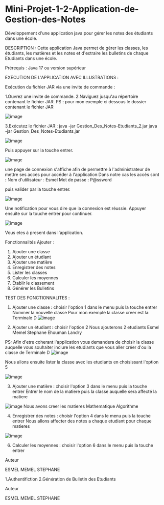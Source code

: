 # Mini-Projet-1-2-Application-de-Gestion-des-Notes
Développement d'une application java pour gérer les notes des étudiants dans une école.

DESCRIPTION : 
Cette application Java permet de gérer les classes, les étudiants, les matières et les notes et d'extraire les bulletins de chaque Etudiants dans une école.

Prérequis : 
Java 17 ou version supérieur

EXECUTION DE L'APPLICATION AVEC ILLUSTRATIONS : 

Exécution du fichier JAR via une invite de commande :

1.Ouvrez une invite de commande. 
2.Naviguez jusqu'au répertoire contenant le fichier JAR. 
PS : pour mon exemple ci dessous le dossier contenant le fichier JAR 

![image](https://github.com/user-attachments/assets/389e3cd6-b49c-469b-8134-b7986067b9ed)


3.Exécutez le fichier JAR : java -jar Gestion_Des_Notes-Etudiants_2.jar
java -jar Gestion_Des_Notes-Etudiants.jar

![image](https://github.com/user-attachments/assets/2e2b3dce-7e88-4bb7-bf3a-db17ea95ccc7)

Puis appuyer sur la touche entrer.

![image](https://github.com/user-attachments/assets/a7810674-55f6-4b73-82a2-cc72fa150da9)

une page de connexion s'affiche afin de permettre à l'administrateur de mettre ses accès pour accéder à l'application
Dans notre cas les accès sont : 
Nom d'utilisateur : Esmel
Mot de passe : P@ssword

puis valider par la touche entrer.

![image](https://github.com/user-attachments/assets/fb303b4b-4023-4a6f-bba0-cc9e4e5e05aa)

Une notification pour vous dire que la connexion est réussie.
Appuyer ensuite sur la touche entrer pour continuer.

![image](https://github.com/user-attachments/assets/f5cfd0f0-c7e9-435f-b41c-047288ba9c5d)

Vous etes à present dans l'application.


Fonctionnalités Ajouter :
1. Ajouter une classe
2. Ajouter un étudiant
3. Ajouter une matière
4. Enregistrer des notes
5. Lister les classes
6. Calculer les moyennes
7. Établir le classement
8. Générer les Bulletins

TEST DES FONCTIONNALITES : 

1. Ajouter une classe : choisir l'option 1 dans le menu puis la touche entrer
Nommer la nouvelle classe
Pour mon exemple la classe creer est la Terminale D
![image](https://github.com/user-attachments/assets/22845be6-8dce-4100-912f-97789be2a435)

2. Ajouter un étudiant : choisir l'option 2
Nous ajouterons 2 etudiants
Esmel Memel Stephane
Ehouman Landry

PS: Afin d'etre coherant l'application vous demandera de choisir la classe auquelle vous souhaiter inclure les etudiants que vous aller créer d'ou la classe de Terminale D
![image](https://github.com/user-attachments/assets/36fc1814-0110-4eba-9b5f-877007348596)

Nous allons ensuite lister la classe avec les etudiants en choisissant l'option 5

![image](https://github.com/user-attachments/assets/62ce59fa-a762-4427-9278-dd77469bfe62)


3. Ajouter une matière : choisir l'option 3 dans le menu puis la touche entrer
Entrer le nom de la matiere puis la classe auquelle sera affecté la matiere

![image](https://github.com/user-attachments/assets/46eebba9-e979-472d-a2ba-5dc5f434e401)
Nous avons creer les matieres 
Mathematique 
Algorithme


4. Enregistrer des notes : choisir l'option 4 dans le menu puis la touche entrer
Nous allons affecter des notes a chaque etudiant pour chaque matieres

![image](https://github.com/user-attachments/assets/817ba7fe-03f9-4ee8-9f14-4e5aeff76b21)


6. Calculer les moyennes : choisir l'option 6 dans le menu puis la touche entrer




Auteur

ESMEL MEMEL STEPHANE

1.Authentifiction
2.Génération de Bulletin des Etudiants

Auteur

ESMEL MEMEL STEPHANE

